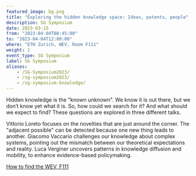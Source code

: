 ```yaml
---
featured_image: bg.png
title: "Exploring the hidden knowledge space: Ideas, patents, people"
description: SG Symposium
date: 2023-03-15
from: "2023-04-04T08:45:00"
to: "2023-04-04T12:00:00"
where: "ETH Zurich, WEV, Room F111"
weight: 1
event_type: SG Symposium
label: SG Symposium
aliases:
    - /SG-Symposium2023/
    - /sg-symposium2023/
    - /sg-symposium-knowledge/
---
```


Hidden knowledge is the "known unknown". 
We know it is out there, but we don’t know yet what it is. 
So, how could we search for it? And what should we expect to find? 
These questions are explored in three different talks.


Vittorio Loreto focuses on the novelties that are just around the corner. 
The "adjacent possible" can be detected because one new thing leads to another. 
Giacomo Vaccario challenges our knowledge about complex systems, pointing out the mismatch between our theoretical expectations and reality. 
Luca Verginer uncovers patterns in knowledge diffusion and mobility, to enhance evidence-based policymaking. 

[How to find the WEV, F111](https://ied.ethz.ch/location/wev-building.html)
